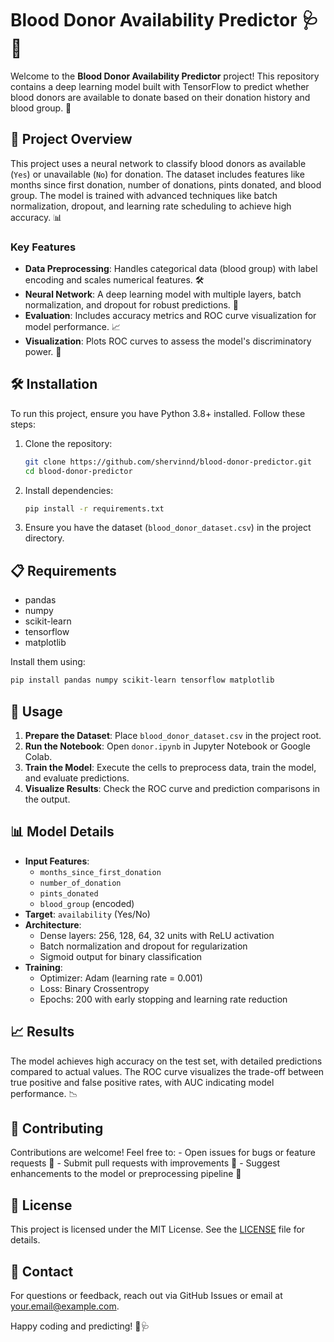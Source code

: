 # Blood Donor Availability Predictor 🩺💉

Welcome to the **Blood Donor Availability Predictor** project! This
repository contains a deep learning model built with TensorFlow to
predict whether blood donors are available to donate based on their
donation history and blood group. 🚀

## 📖 Project Overview

This project uses a neural network to classify blood donors as available
(`Yes`) or unavailable (`No`) for donation. The dataset includes
features like months since first donation, number of donations, pints
donated, and blood group. The model is trained with advanced techniques
like batch normalization, dropout, and learning rate scheduling to
achieve high accuracy. 📊

### Key Features

-   **Data Preprocessing**: Handles categorical data (blood group) with
    label encoding and scales numerical features. 🛠️
-   **Neural Network**: A deep learning model with multiple layers,
    batch normalization, and dropout for robust predictions. 🧠
-   **Evaluation**: Includes accuracy metrics and ROC curve
    visualization for model performance. 📈
-   **Visualization**: Plots ROC curves to assess the model's
    discriminatory power. 🎨

## 🛠️ Installation

To run this project, ensure you have Python 3.8+ installed. Follow these
steps:

1.  Clone the repository:

    ``` bash
    git clone https://github.com/shervinnd/blood-donor-predictor.git
    cd blood-donor-predictor
    ```

2.  Install dependencies:

    ``` bash
    pip install -r requirements.txt
    ```

3.  Ensure you have the dataset (`blood_donor_dataset.csv`) in the
    project directory.

## 📋 Requirements

-   pandas
-   numpy
-   scikit-learn
-   tensorflow
-   matplotlib

Install them using:

``` bash
pip install pandas numpy scikit-learn tensorflow matplotlib
```

## 🚀 Usage

1.  **Prepare the Dataset**: Place `blood_donor_dataset.csv` in the
    project root.
2.  **Run the Notebook**: Open `donor.ipynb` in Jupyter Notebook or
    Google Colab.
3.  **Train the Model**: Execute the cells to preprocess data, train the
    model, and evaluate predictions.
4.  **Visualize Results**: Check the ROC curve and prediction
    comparisons in the output.

## 📊 Model Details

-   **Input Features**:
    -   `months_since_first_donation`
    -   `number_of_donation`
    -   `pints_donated`
    -   `blood_group` (encoded)
-   **Target**: `availability` (Yes/No)
-   **Architecture**:
    -   Dense layers: 256, 128, 64, 32 units with ReLU activation
    -   Batch normalization and dropout for regularization
    -   Sigmoid output for binary classification
-   **Training**:
    -   Optimizer: Adam (learning rate = 0.001)
    -   Loss: Binary Crossentropy
    -   Epochs: 200 with early stopping and learning rate reduction

## 📈 Results

The model achieves high accuracy on the test set, with detailed
predictions compared to actual values. The ROC curve visualizes the
trade-off between true positive and false positive rates, with AUC
indicating model performance. 📉

## 🤝 Contributing

Contributions are welcome! Feel free to: - Open issues for bugs or
feature requests 🐛 - Submit pull requests with improvements 🔧 -
Suggest enhancements to the model or preprocessing pipeline 🌟

## 📜 License

This project is licensed under the MIT License. See the
[LICENSE](LICENSE) file for details.

## 📧 Contact

For questions or feedback, reach out via GitHub Issues or email at
your.email@example.com.

Happy coding and predicting! 🚀🩺
